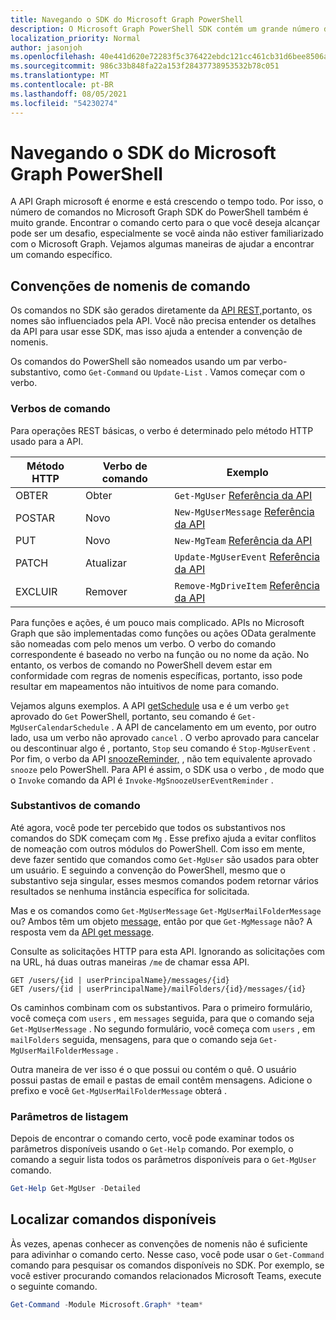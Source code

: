 ```yaml
---
title: Navegando o SDK do Microsoft Graph PowerShell
description: O Microsoft Graph PowerShell SDK contém um grande número de comandos. Saiba como encontrar o comando certo para o que você deseja alcançar.
localization_priority: Normal
author: jasonjoh
ms.openlocfilehash: 40e441d620e72283f5c376422ebdc121cc461cb31d6bee8506a833ed4331b291
ms.sourcegitcommit: 986c33b848fa22a153f28437738953532b78c051
ms.translationtype: MT
ms.contentlocale: pt-BR
ms.lasthandoff: 08/05/2021
ms.locfileid: "54230274"
---
```

# <a name="navigating-the-microsoft-graph-powershell-sdk"></a>Navegando o SDK do Microsoft Graph PowerShell

A API Graph microsoft é enorme e está crescendo o tempo todo. Por isso, o número de comandos no Microsoft Graph SDK do PowerShell também é muito grande. Encontrar o comando certo para o que você deseja alcançar pode ser um desafio, especialmente se você ainda não estiver familiarizado com o Microsoft Graph. Vejamos algumas maneiras de ajudar a encontrar um comando específico.

## <a name="command-naming-conventions"></a>Convenções de nomenis de comando

Os comandos no SDK são gerados diretamente da [API REST,](/graph/api/overview?view=graph-rest-1.0&preserve-view=true)portanto, os nomes são influenciados pela API. Você não precisa entender os detalhes da API para usar esse SDK, mas isso ajuda a entender a convenção de nomenis.

Os comandos do PowerShell são nomeados usando um par verbo-substantivo, como `Get-Command` ou `Update-List` . Vamos começar com o verbo.

### <a name="command-verbs"></a>Verbos de comando

Para operações REST básicas, o verbo é determinado pelo método HTTP usado para a API.

| Método HTTP | Verbo de comando | Exemplo |
|-------------|--------------|---|
| OBTER         | Obter          | `Get-MgUser` [Referência da API](/graph/api/user-get?view=graph-rest-1.0&preserve-view=true) |
| POSTAR        | Novo          | `New-MgUserMessage` [Referência da API](/graph/api/user-post-messages?view=graph-rest-1.0&preserve-view=true) |
| PUT         | Novo          | `New-MgTeam` [Referência da API](/graph/api/team-put-teams?view=graph-rest-1.0&preserve-view=true) |
| PATCH       | Atualizar       | `Update-MgUserEvent` [Referência da API](/graph/api/event-update?view=graph-rest-1.0&preserve-view=true) |
| EXCLUIR      | Remover       | `Remove-MgDriveItem` [Referência da API](/graph/api/driveitem-delete?view=graph-rest-1.0&preserve-view=true) |

Para funções e ações, é um pouco mais complicado. APIs no Microsoft Graph que são implementadas como funções ou ações OData geralmente são nomeadas com pelo menos um verbo. O verbo do comando correspondente é baseado no verbo na função ou no nome da ação. No entanto, os verbos de comando [](/powershell/scripting/developer/cmdlet/approved-verbs-for-windows-powershell-commands)no PowerShell devem estar em conformidade com regras de nomenis específicas, portanto, isso pode resultar em mapeamentos não intuitivos de nome para comando.

Vejamos alguns exemplos. A API [getSchedule](/graph/api/calendar-getschedule?view=graph-rest-1.0&preserve-view=true) usa e é um verbo `get` aprovado do `Get` PowerShell, portanto, seu comando é `Get-MgUserCalendarSchedule` . A [](/graph/api/event-cancel?view=graph-rest-beta&preserve-view=true) API de cancelamento em um evento, por outro lado, usa um verbo não aprovado `cancel` . O verbo aprovado para cancelar ou descontinuar algo é , portanto, `Stop` seu comando é `Stop-MgUserEvent` . Por fim, o verbo da API [snoozeReminder,](/graph/api/event-snoozereminder?view=graph-rest-1.0&preserve-view=true) , não tem equivalente aprovado `snooze` pelo PowerShell. Para API é assim, o SDK usa o verbo , de modo que o `Invoke` comando da API é `Invoke-MgSnoozeUserEventReminder` .

### <a name="command-nouns"></a>Substantivos de comando

Até agora, você pode ter percebido que todos os substantivos nos comandos do SDK começam com `Mg` . Esse prefixo ajuda a evitar conflitos de nomeação com outros módulos do PowerShell. Com isso em mente, deve fazer sentido que comandos como `Get-MgUser` são usados para obter um usuário. E seguindo a convenção do PowerShell, mesmo que o substantivo seja singular, esses mesmos comandos podem retornar vários resultados se nenhuma instância específica for solicitada.

Mas e os comandos como `Get-MgUserMessage` `Get-MgUserMailFolderMessage` ou? Ambos têm um objeto [message,](/graph/api/resources/message?view=graph-rest-1.0&preserve-view=true) então por que `Get-MgMessage` não? A resposta vem da [API get message](/graph/api/message-get?view=graph-rest-1.0&preserve-view=true).

Consulte as solicitações HTTP para esta API. Ignorando as solicitações com na URL, há duas outras maneiras `/me` de chamar essa API.

```http
GET /users/{id | userPrincipalName}/messages/{id}
GET /users/{id | userPrincipalName}/mailFolders/{id}/messages/{id}
```

Os caminhos combinam com os substantivos. Para o primeiro formulário, você começa com `users` , em `messages` seguida, para que o comando seja `Get-MgUserMessage` . No segundo formulário, você começa com `users` , em `mailFolders` seguida, mensagens, para que o comando seja `Get-MgUserMailFolderMessage` .

Outra maneira de ver isso é o que possui ou contém o quê. O usuário possui pastas de email e pastas de email contêm mensagens. Adicione o prefixo e você `Get-MgUserMailFolderMessage` obterá .

### <a name="listing-parameters"></a>Parâmetros de listagem

Depois de encontrar o comando certo, você pode examinar todos os parâmetros disponíveis usando o `Get-Help` comando. Por exemplo, o comando a seguir lista todos os parâmetros disponíveis para o `Get-MgUser` comando.

```powershell
Get-Help Get-MgUser -Detailed
```

## <a name="finding-available-commands"></a>Localizar comandos disponíveis

Às vezes, apenas conhecer as convenções de nomenis não é suficiente para adivinhar o comando certo. Nesse caso, você pode usar o `Get-Command` comando para pesquisar os comandos disponíveis no SDK. Por exemplo, se você estiver procurando comandos relacionados Microsoft Teams, execute o seguinte comando.

```powershell
Get-Command -Module Microsoft.Graph* *team*
```
